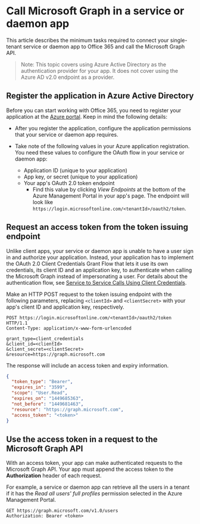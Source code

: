 ﻿# Call Microsoft Graph in a service or daemon app

This article describes the minimum tasks required to connect your single-tenant service or daemon app to Office 365 and call the Microsoft Graph API.

> Note: This topic covers using Azure Active Directory as the authentication provider for your app. It does not cover using the Azure AD v2.0 endpoint as a provider.

## Register the application in Azure Active Directory

Before you can start working with Office 365, you need to register your application at the [Azure portal](https://portal.azure.com). Keep in mind the following details:

* After you register the application, configure the application permissions that your service or daemon app requires.

- Take note of the following values in your Azure application registration. You need these values to configure the OAuth flow in your service or daemon app:

	* Application ID (unique to your application)
	* App key, or secret (unique to your application)
	* Your app's OAuth 2.0 token endpoint
	  * Find this value by clicking *View Endpoints* at the bottom of the Azure Management Portal in your app's page. The endpoint will look like `https://login.microsoftonline.com/<tenantId>/oauth2/token`.

## Request an access token from the token issuing endpoint

Unlike client apps, your service or daemon app is unable to have a user sign in and authorize your application. Instead, your application has to implement the OAuth 2.0 Client Credentials Grant Flow that lets it use its own credentials, its client ID and an application key, to authenticate when calling the Microsoft Graph instead of impersonating a user. For details about the authentication flow, see [Service to Service Calls Using Client Credentials](https://msdn.microsoft.com/en-us/library/azure/dn645543.aspx).

Make an HTTP POST request to the token issuing endpoint with the following parameters, replacing `<clientId>` and `<clientSecret>` with your app's client ID and application key, respectively.

```http
POST https://login.microsoftonline.com/<tenantId>/oauth2/token HTTP/1.1
Content-Type: application/x-www-form-urlencoded

grant_type=client_credentials
&client_id=<clientId>
&client_secret=<clientSecret>
&resource=https://graph.microsoft.com
```

The response will include an access token and expiry information.

```json
{ 
  "token_type": "Bearer",
  "expires_in": "3599",
  "scope": "User.Read",
  "expires_on": "1449685363",
  "not_before": "1449681463",
  "resource": "https://graph.microsoft.com",
  "access_token": "<token>"
}
```

## Use the access token in a request to the Microsoft Graph API

With an access token, your app can make authenticated requests to the Microsoft Graph API. Your app must append the access token to the **Authorization** header of each request.

For example, a service or daemon app can retrieve all the users in a tenant if it has the *Read all users' full profiles* permission selected in the Azure Management Portal. 

```http
GET https://graph.microsoft.com/v1.0/users
Authorization: Bearer <token>
```

